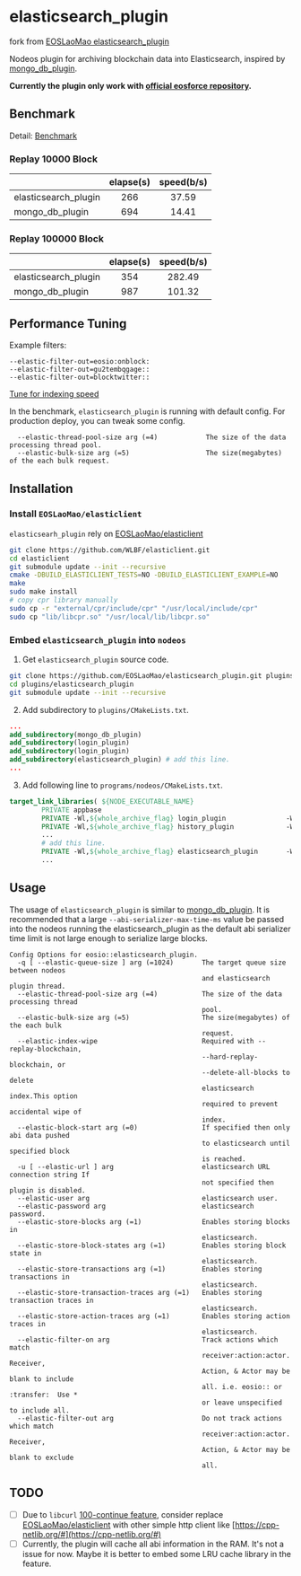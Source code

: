 # elasticsearch_plugin

fork from [EOSLaoMao elasticsearch_plugin](https://github.com/EOSLaoMao/elasticsearch_plugin)

Nodeos plugin for archiving blockchain data into Elasticsearch, inspired by [mongo_db_plugin](https://github.com/EOSIO/eos/tree/master/plugins/mongo_db_plugin).

**Currently the plugin only work with [official eosforce repository](https://github.com/eosforce/eosforce).**

## Benchmark

Detail: [Benchmark](./benchmark/benchmark.md)

### Replay 10000 Block

|                      | elapse(s) | speed(b/s) |
| -------------------- |:---------:|:----------:|
| elasticsearch_plugin | 266       | 37.59      |
| mongo_db_plugin      | 694       | 14.41      |

### Replay 100000 Block

|                      | elapse(s) | speed(b/s) |
| -------------------- |:---------:|:----------:|
| elasticsearch_plugin | 354       | 282.49     |
| mongo_db_plugin      | 987       | 101.32     |

## Performance Tuning

Example filters:

```text
--elastic-filter-out=eosio:onblock:
--elastic-filter-out=gu2tembqgage::
--elastic-filter-out=blocktwitter::
```

[Tune for indexing speed](https://www.elastic.co/guide/en/elasticsearch/reference/master/tune-for-indexing-speed.html)

In the benchmark, `elasticsearch_plugin` is running with default config. For production deploy, you can tweak some config.

```text
  --elastic-thread-pool-size arg (=4)            The size of the data processing thread pool.
  --elastic-bulk-size arg (=5)                   The size(megabytes) of the each bulk request.
```

## Installation

### Install `EOSLaoMao/elasticlient`

`elasticsearh_plugin` rely on [EOSLaoMao/elasticlient](https://github.com/EOSLaoMao/elasticlient)

```bash
git clone https://github.com/WLBF/elasticlient.git
cd elasticlient
git submodule update --init --recursive
cmake -DBUILD_ELASTICLIENT_TESTS=NO -DBUILD_ELASTICLIENT_EXAMPLE=NO
make
sudo make install
# copy cpr library manually
sudo cp -r "external/cpr/include/cpr" "/usr/local/include/cpr"
sudo cp "lib/libcpr.so" "/usr/local/lib/libcpr.so"
```

### Embed `elasticsearch_plugin` into `nodeos`

1. Get `elasticsearch_plugin` source code.

```bash
git clone https://github.com/EOSLaoMao/elasticsearch_plugin.git plugins/elasticsearch_plugin
cd plugins/elasticsearch_plugin
git submodule update --init --recursive
```

2. Add subdirectory to `plugins/CMakeLists.txt`.

```cmake
...
add_subdirectory(mongo_db_plugin)
add_subdirectory(login_plugin)
add_subdirectory(login_plugin)
add_subdirectory(elasticsearch_plugin) # add this line.
...
```

3. Add following line to `programs/nodeos/CMakeLists.txt`.

```cmake
target_link_libraries( ${NODE_EXECUTABLE_NAME}
        PRIVATE appbase
        PRIVATE -Wl,${whole_archive_flag} login_plugin               -Wl,${no_whole_archive_flag}
        PRIVATE -Wl,${whole_archive_flag} history_plugin             -Wl,${no_whole_archive_flag}
        ...
        # add this line.
        PRIVATE -Wl,${whole_archive_flag} elasticsearch_plugin       -Wl,${no_whole_archive_flag}
        ...
```

## Usage

The usage of `elasticsearch_plugin` is similar to [mongo_db_plugin](https://github.com/EOSIO/eos/tree/master/plugins/mongo_db_plugin). It is recommended that a large `--abi-serializer-max-time-ms` value be passed into the nodeos running the elasticsearch_plugin as the default abi serializer time limit is not large enough to serialize large blocks.

```plain
Config Options for eosio::elasticsearch_plugin.
  -q [ --elastic-queue-size ] arg (=1024)       The target queue size between nodeos 
                                                and elasticsearch plugin thread.
  --elastic-thread-pool-size arg (=4)           The size of the data processing thread 
                                                pool.
  --elastic-bulk-size arg (=5)                  The size(megabytes) of the each bulk 
                                                request.
  --elastic-index-wipe                          Required with --replay-blockchain, 
                                                --hard-replay-blockchain, or 
                                                --delete-all-blocks to delete 
                                                elasticsearch index.This option 
                                                required to prevent accidental wipe of 
                                                index.
  --elastic-block-start arg (=0)                If specified then only abi data pushed 
                                                to elasticsearch until specified block 
                                                is reached.
  -u [ --elastic-url ] arg                      elasticsearch URL connection string If 
                                                not specified then plugin is disabled.
  --elastic-user arg                            elasticsearch user.
  --elastic-password arg                        elasticsearch password.
  --elastic-store-blocks arg (=1)               Enables storing blocks in 
                                                elasticsearch.
  --elastic-store-block-states arg (=1)         Enables storing block state in 
                                                elasticsearch.
  --elastic-store-transactions arg (=1)         Enables storing transactions in 
                                                elasticsearch.
  --elastic-store-transaction-traces arg (=1)   Enables storing transaction traces in 
                                                elasticsearch.
  --elastic-store-action-traces arg (=1)        Enables storing action traces in 
                                                elasticsearch.
  --elastic-filter-on arg                       Track actions which match 
                                                receiver:action:actor. Receiver, 
                                                Action, & Actor may be blank to include
                                                all. i.e. eosio:: or :transfer:  Use * 
                                                or leave unspecified to include all.
  --elastic-filter-out arg                      Do not track actions which match 
                                                receiver:action:actor. Receiver, 
                                                Action, & Actor may be blank to exclude
                                                all.
```

## TODO

- [ ] Due to `libcurl` [100-continue feature](https://curl.haxx.se/mail/lib-2017-07/0013.html), consider replace [EOSLaoMao/elasticlient](https://github.com/EOSLaoMao/elasticlient) with other simple http client like [https://cpp-netlib.org/#](https://cpp-netlib.org/#)
- [ ] Currently, the plugin will cache all abi information in the RAM. It's not a issue for now. Maybe it is better to embed some LRU cache library in the feature.
